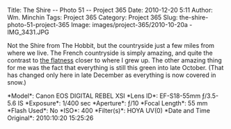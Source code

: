 Title: The Shire -- Photo 51 -- Project 365
Date: 2010-12-20 5:11
Author: Wm. Minchin
Tags: Project 365
Category: Project 365
Slug: the-shire-photo-51-project-365
Image: images/project-365/2010-10-20a - IMG_3431.JPG

Not the Shire from The Hobbit, but the countryside just a few miles from where
we live. The French countryside is simply amazing, and quite the contrast to
[the flatness](http://www.flickr.com/photos/minchinweb/2658117266/) closer to
where I grew up. The other amazing thing for me was the fact that everything is
still this green into late October. (That has changed only here in late
December as everything is now covered in snow.)

<div markdown=1 class="photo-infobox">
*Model*: Canon EOS DIGITAL REBEL XSI  
*Lens ID*: EF-S18-55mm ƒ/3.5-5.6 IS  
*Exposure*: 1/400 sec  
*Aperture*: ƒ/10  
*Focal Length*: 55 mm  
*Flash Used*: No  
*ISO*: 400  
*Filter(s)*: HOYA UV(0)  
*Date and Time Original*: 2010:10:20 15:25:26
</div>
